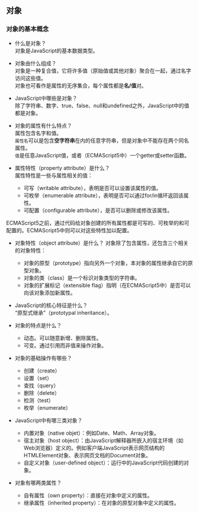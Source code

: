 ## 对象

### 对象的基本概念
- 什么是对象？  
对象是JavaScript的基本数据类型。

- 对象由什么组成？  
对象是一种复合值，它将许多值（原始值或其他对象）聚合在一起，通过名字访问这些值。  
对象也可看作是属性的无序集合，每个属性都是**名/值**对。

- JavaScript中哪些是对象？  
除了字符串、数字、true、false、null和undefined之外，JavaScript中的值都是对象。

- 对象的属性有什么特点？   
属性包含名字和值。  
`属性名`可以是包含**空字符串**在内的任意字符串，但是对象中不能存在两个同名属性。  
`值`是任意JavaScript值，或者（ECMAScript5中）一个getter或setter函数。

- 属性特性（property attribute）是什么？  
属性特性是一些与属性相关的值：  
    - 可写（writable attribute），表明是否可以设置该属性的值。
    - 可枚举（enumerable attribute），表明是否可以通过for/in循环返回该属性。
    - 可配置（configurable attribute），是否可以删除或修改该属性。  

ECMAScript5之前，通过代码给对象创建的所有属性都是可写的、可枚举的和可配置的。ECMAScript5中则可以对这些特性加以配置。    

- 对象特性（object attribute）是什么？
对象除了包含属性，还包含三个相关的对象特性：  
    - 对象的原型（prototype）指向另外一个对象，本对象的属性继承自它的原型对象。
    - 对象的类（class）是一个标识对象类型的字符串。
    - 对象的扩展标记（extensible flag）指明（在ECMAScript5中）是否可以向该对象添加新属性。

- JavaScript的核心特征是什么？  
“原型式继承”（prototypal inheritance）。

- 对象的特点是什么？  
    - 动态。可以随意新增、删除属性。
    - 可变。通过引用而非值来操作对象。

- 对象的基础操作有哪些？  
    - 创建（create）
    - 设置（set）
    - 查找（query）
    - 删除（delete）
    - 检测（test）
    - 枚举（enumerate）

- JavaScript中有哪三类对象？
    - 内置对象（native objet）：例如Date、Math、Array对象。
    - 宿主对象（host object）：由JavaScript解释器所嵌入的宿主环境（如Web浏览器）定义的。例如客户端JavaScript表示网页结构的HTMLElement对象、表示网页文档的Document对象。
    - 自定义对象（user-defined object）：运行中的JavaScript代码创建的对象。

- 对象有哪两类属性？    
    - 自有属性（own property）：直接在对象中定义的属性。
    - 继承属性（inherited property）：在对象的原型对象中定义的属性。